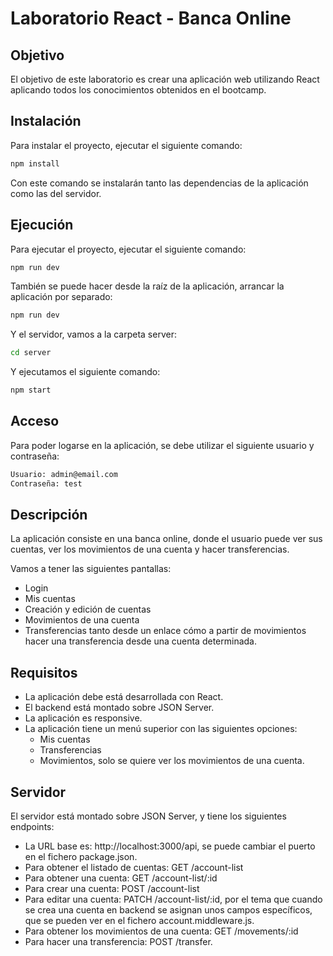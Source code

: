 # Laboratorio React - Banca Online

## Objetivo

El objetivo de este laboratorio es crear una aplicación web utilizando React aplicando todos los conocimientos obtenidos en el bootcamp.

## Instalación

Para instalar el proyecto, ejecutar el siguiente comando:

```bash
npm install
```

Con este comando se instalarán tanto las dependencias de la aplicación como las del servidor.

## Ejecución

Para ejecutar el proyecto, ejecutar el siguiente comando:

```bash
npm run dev
```

También se puede hacer desde la raíz de la aplicación, arrancar la aplicación por separado:

```bash
npm run dev
```

Y el servidor, vamos a la carpeta server:

```bash
cd server
```

Y ejecutamos el siguiente comando:

```bash
npm start
```

## Acceso

Para poder logarse en la aplicación, se debe utilizar el siguiente usuario y contraseña:

```bash
Usuario: admin@email.com
Contraseña: test
```

## Descripción

La aplicación consiste en una banca online, donde el usuario puede ver sus cuentas, ver los movimientos de una cuenta y hacer transferencias.

Vamos a tener las siguientes pantallas:

- Login
- Mis cuentas
- Creación y edición de cuentas
- Movimientos de una cuenta
- Transferencias tanto desde un enlace cómo a partir de movimientos hacer una transferencia desde una cuenta determinada.

## Requisitos

- La aplicación debe está desarrollada con React.
- El backend está montado sobre JSON Server.
- La aplicación es responsive.
- La aplicación tiene un menú superior con las siguientes opciones:
  - Mis cuentas
  - Transferencias
  - Movimientos, solo se quiere ver los movimientos de una cuenta.

## Servidor

El servidor está montado sobre JSON Server, y tiene los siguientes endpoints:

- La URL base es: http://localhost:3000/api, se puede cambiar el puerto en el fichero package.json.
- Para obtener el listado de cuentas: GET /account-list
- Para obtener una cuenta: GET /account-list/:id
- Para crear una cuenta: POST /account-list
- Para editar una cuenta: PATCH /account-list/:id, por el tema que cuando se crea una cuenta en backend se asignan unos campos específicos, que se pueden ver en el fichero account.middleware.js.
- Para obtener los movimientos de una cuenta: GET /movements/:id
- Para hacer una transferencia: POST /transfer.
